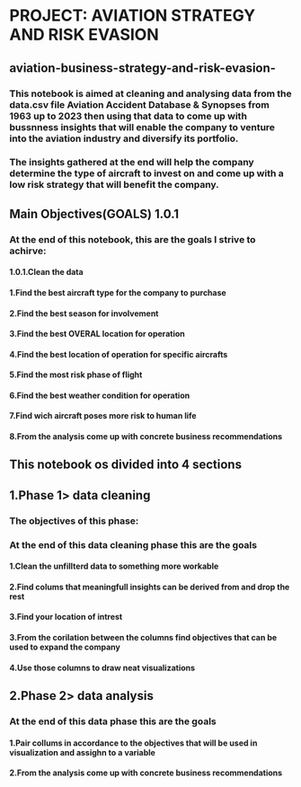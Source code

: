 # PROJECT: AVIATION STRATEGY AND RISK EVASION
## aviation-business-strategy-and-risk-evasion-
### This notebook is aimed at cleaning and analysing data from the data.csv file Aviation Accident Database & Synopses from 1963 up to 2023 then using that data to come up with bussnness insights that will enable the company to venture into the aviation industry and diversify its portfolio.
### The insights gathered at the end will help the company determine the type of aircraft to invest on and come up with a low risk strategy that will benefit the company.
## Main Objectives(GOALS) 1.0.1
### At the end of this notebook, this are the goals I strive to achirve:
#### 1.0.1.Clean the data
#### 1.Find the best aircraft type for the company to purchase
#### 2.Find the best season for involvement
#### 3.Find the best OVERAL location for operation
#### 4.Find the best location of operation for specific aircrafts
#### 5.Find the most risk phase of flight
#### 6.Find the best weather condition for operation
#### 7.Find wich aircraft poses more risk to human life
#### 8.From the analysis come up with concrete business recommendations
## This notebook os divided into 4 sections
## 1.Phase 1> data cleaning
### The objectives of this phase:
### At the end of this data cleaning phase this are the goals
#### 1.Clean the unfillterd data to something more workable
#### 2.Find colums that meaningfull insights can be derived from and drop the rest
#### 3.Find your location of intrest
#### 3.From the corilation between the columns find objectives that can be used to expand the company
#### 4.Use those columns to draw neat visualizations
## 2.Phase 2> data analysis
### At the end of this data phase this are the goals
#### 1.Pair collums in accordance to the objectives that will be used in visualization and assighn to a variable
#### 2.From the analysis come up with concrete business recommendations


